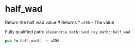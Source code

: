 # half_wad

Return the half wad value # Returns * `u256` - The value

Fully qualified path: `alexandria_math::wad_ray_math::half_wad`

```rust
pub fn half_wad() -> u256
```


